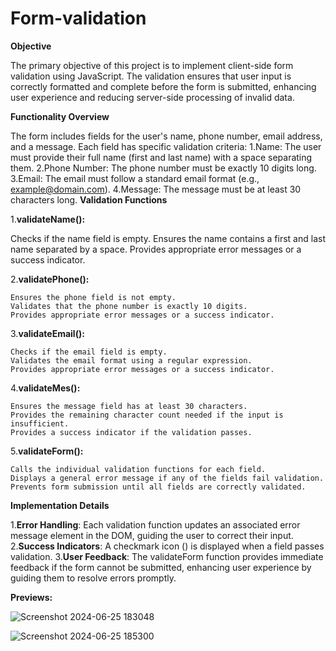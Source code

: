# Form-validation

**Objective**

  The primary objective of this project is to implement client-side form validation using JavaScript. The validation ensures that user input is correctly formatted 
  and complete before the form is submitted, enhancing user experience and reducing server-side processing of invalid data.

**Functionality Overview**

 The form includes fields for the user's name, phone number, email address, and a message. Each field has specific validation criteria:
  1.Name: The user must provide their full name (first and last name) with a space separating them.
  2.Phone Number: The phone number must be exactly 10 digits long.
  3.Email: The email must follow a standard email format (e.g., example@domain.com).
  4.Message: The message must be at least 30 characters long.
**Validation Functions**

 1.**validateName():**
 
   Checks if the name field is empty.
   Ensures the name contains a first and last name separated by a space.
   Provides appropriate error messages or a success indicator.
   
 2.**validatePhone():**

    Ensures the phone field is not empty.
    Validates that the phone number is exactly 10 digits.
    Provides appropriate error messages or a success indicator.
 3.**validateEmail():**
 

    Checks if the email field is empty.
    Validates the email format using a regular expression.
    Provides appropriate error messages or a success indicator.
 4.**validateMes():**

    Ensures the message field has at least 30 characters.
    Provides the remaining character count needed if the input is insufficient.
    Provides a success indicator if the validation passes.
 5.**validateForm():**

    Calls the individual validation functions for each field.
    Displays a general error message if any of the fields fail validation.
    Prevents form submission until all fields are correctly validated.
**Implementation Details**

1.**Error Handling**: Each validation function updates an associated error message element in the DOM, guiding the user to correct their input.
2.**Success Indicators**: A checkmark icon (<i class="fa-solid fa-check"></i>) is displayed when a field passes validation. 
3.**User Feedback**: The validateForm function provides immediate feedback if the form cannot be submitted, enhancing user experience by guiding them to resolve errors promptly.

**Previews:**

![Screenshot 2024-06-25 183048](https://github.com/satvikcu21/Form-validation/assets/150938638/51b1e1cf-8ad5-4952-95fb-b59d32880d2b)

![Screenshot 2024-06-25 185300](https://github.com/satvikcu21/Form-validation/assets/150938638/3284d535-49c6-4778-b677-0b90cc24aac3)
